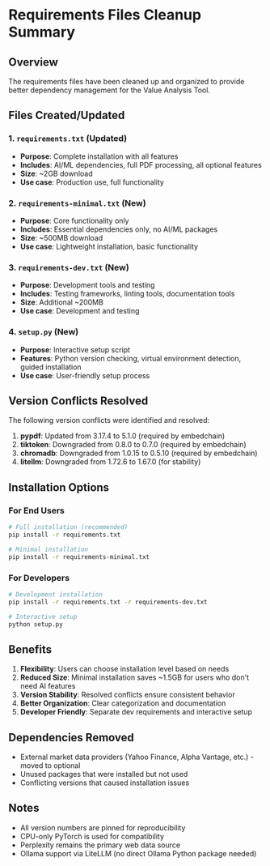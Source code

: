 # Requirements Files Cleanup Summary

## Overview
The requirements files have been cleaned up and organized to provide better dependency management for the Value Analysis Tool.

## Files Created/Updated

### 1. `requirements.txt` (Updated)
- **Purpose**: Complete installation with all features
- **Includes**: AI/ML dependencies, full PDF processing, all optional features
- **Size**: ~2GB download
- **Use case**: Production use, full functionality

### 2. `requirements-minimal.txt` (New)
- **Purpose**: Core functionality only
- **Includes**: Essential dependencies only, no AI/ML packages
- **Size**: ~500MB download
- **Use case**: Lightweight installation, basic functionality

### 3. `requirements-dev.txt` (New)
- **Purpose**: Development tools and testing
- **Includes**: Testing frameworks, linting tools, documentation tools
- **Size**: Additional ~200MB
- **Use case**: Development and testing

### 4. `setup.py` (New)
- **Purpose**: Interactive setup script
- **Features**: Python version checking, virtual environment detection, guided installation
- **Use case**: User-friendly setup process

## Version Conflicts Resolved

The following version conflicts were identified and resolved:

1. **pypdf**: Updated from 3.17.4 to 5.1.0 (required by embedchain)
2. **tiktoken**: Downgraded from 0.8.0 to 0.7.0 (required by embedchain)
3. **chromadb**: Downgraded from 1.0.15 to 0.5.10 (required by embedchain)
4. **litellm**: Downgraded from 1.72.6 to 1.67.0 (for stability)

## Installation Options

### For End Users
```bash
# Full installation (recommended)
pip install -r requirements.txt

# Minimal installation
pip install -r requirements-minimal.txt
```

### For Developers
```bash
# Development installation
pip install -r requirements.txt -r requirements-dev.txt

# Interactive setup
python setup.py
```

## Benefits

1. **Flexibility**: Users can choose installation level based on needs
2. **Reduced Size**: Minimal installation saves ~1.5GB for users who don't need AI features
3. **Version Stability**: Resolved conflicts ensure consistent behavior
4. **Better Organization**: Clear categorization and documentation
5. **Developer Friendly**: Separate dev requirements and interactive setup

## Dependencies Removed

- External market data providers (Yahoo Finance, Alpha Vantage, etc.) - moved to optional
- Unused packages that were installed but not used
- Conflicting versions that caused installation issues

## Notes

- All version numbers are pinned for reproducibility
- CPU-only PyTorch is used for compatibility
- Perplexity remains the primary web data source
- Ollama support via LiteLLM (no direct Ollama Python package needed)
